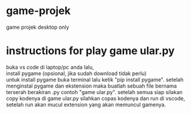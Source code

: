 # game-projek
game projek desktop only


# instructions for play game ular.py
buka vs code di laptop/pc anda lalu,<br>
install pygame (opsional, jika sudah download tidak perlu)<br>
untuk install pygame buka terminal lalu ketik "pip install pygame".
setelah menginstal pygame dan ekstension maka buatlah sebuah file bernama terserah berakiran .py
contoh "game ular.py".
setelah semua siap silakan copy kodenya di game ular.py
silahkan copas kodenya dan run di vscode,
setelah run akan mucul extension yang akan memuncul gamenya.
